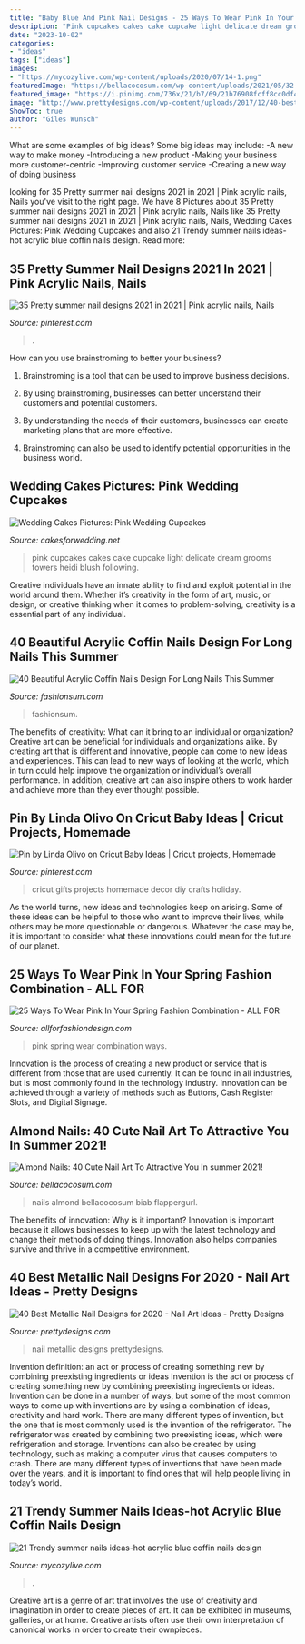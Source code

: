 ```yaml
---
title: "Baby Blue And Pink Nail Designs - 25 Ways To Wear Pink In Your Spring Fashion Combination"
description: "Pink cupcakes cakes cake cupcake light delicate dream grooms towers heidi blush following"
date: "2023-10-02"
categories:
- "ideas"
tags: ["ideas"]
images:
- "https://mycozylive.com/wp-content/uploads/2020/07/14-1.png"
featuredImage: "https://bellacocosum.com/wp-content/uploads/2021/05/32-12.jpg"
featured_image: "https://i.pinimg.com/736x/21/b7/69/21b76908fcff8cc0df4e86adb3d18bbc.jpg"
image: "http://www.prettydesigns.com/wp-content/uploads/2017/12/40-best-metallic-nail-designs-for-2018-nail-art-ideas-3.jpg"
ShowToc: true
author: "Giles Wunsch"
---
```



What are some examples of big ideas?
Some big ideas may include: 
-A new way to make money 
-Introducing a new product 
-Making your business more customer-centric 
-Improving customer service 
-Creating a new way of doing business

	

		
looking for 35 Pretty summer nail designs 2021 in 2021 | Pink acrylic nails, Nails you've visit to the right page. We have 8 Pictures about 35 Pretty summer nail designs 2021 in 2021 | Pink acrylic nails, Nails like 35 Pretty summer nail designs 2021 in 2021 | Pink acrylic nails, Nails, Wedding Cakes Pictures: Pink Wedding Cupcakes and also 21 Trendy summer nails ideas-hot acrylic blue coffin nails design. Read more:
		
    
## 35 Pretty Summer Nail Designs 2021 In 2021 | Pink Acrylic Nails, Nails

<img loading=lazy src="https://i.pinimg.com/736x/21/b7/69/21b76908fcff8cc0df4e86adb3d18bbc.jpg" onerror="this.onerror=null;this.src='https://tse1.mm.bing.net/th?id=OIP.oLmgVb9tbHrmoFGxG79DVQHaLH&amp;pid=15.1';" alt="35 Pretty summer nail designs 2021 in 2021 | Pink acrylic nails, Nails">

_Source: pinterest.com_

>. 

	

How can you use brainstroming to better your business?
1. Brainstroming is a tool that can be used to improve business decisions.
2. By using brainstroming, businesses can better understand their customers and potential customers.

3. By understanding the needs of their customers, businesses can create marketing plans that are more effective.

4. Brainstroming can also be used to identify potential opportunities in the business world.

    
## Wedding Cakes Pictures: Pink Wedding Cupcakes

<img loading=lazy src="http://4.bp.blogspot.com/-80yFWZBTlNQ/T1V3-DZRGQI/AAAAAAAAF6w/kfwjl_cGTy8/s1600/Mountains-Classic-pink-white-cupcake.JPG" onerror="this.onerror=null;this.src='https://tse1.mm.bing.net/th?id=OIP.LXsJ4tbsYYKWSg0QYT6iAwHaJ4&amp;pid=15.1';" alt="Wedding Cakes Pictures: Pink Wedding Cupcakes">

_Source: cakesforwedding.net_

>pink cupcakes cakes cake cupcake light delicate dream grooms towers heidi blush following. 

	

Creative individuals have an innate ability to find and exploit potential in the world around them. Whether it’s creativity in the form of art, music, or design, or creative thinking when it comes to problem-solving, creativity is a essential part of any individual.

    
## 40 Beautiful Acrylic Coffin Nails Design For Long Nails This Summer

<img loading=lazy src="https://fashionsum.com/wp-content/uploads/2020/04/36-3.jpg" onerror="this.onerror=null;this.src='https://tse2.mm.bing.net/th?id=OIP.yHMpQFYGIF9QcSZtlCqh0gHaLZ&amp;pid=15.1';" alt="40 Beautiful Acrylic Coffin Nails Design For Long Nails This Summer">

_Source: fashionsum.com_

>fashionsum. 

	

The benefits of creativity: What can it bring to an individual or organization?
Creative art can be beneficial for individuals and organizations alike. By creating art that is different and innovative, people can come to new ideas and experiences. This can lead to new ways of looking at the world, which in turn could help improve the organization or individual’s overall performance. In addition, creative art can also inspire others to work harder and achieve more than they ever thought possible.

    
## Pin By Linda Olivo On Cricut Baby Ideas | Cricut Projects, Homemade

<img loading=lazy src="https://i.pinimg.com/736x/1f/43/19/1f431997f3fe5f5896f570222666e360--tile-crafts-baby-ideas.jpg" onerror="this.onerror=null;this.src='https://tse2.mm.bing.net/th?id=OIP.7cgDu4iA9GS3lmrLN3SCzgHaJ4&amp;pid=15.1';" alt="Pin by Linda Olivo on Cricut Baby Ideas | Cricut projects, Homemade">

_Source: pinterest.com_

>cricut gifts projects homemade decor diy crafts holiday. 

	

As the world turns, new ideas and technologies keep on arising. Some of these ideas can be helpful to those who want to improve their lives, while others may be more questionable or dangerous. Whatever the case may be, it is important to consider what these innovations could mean for the future of our planet.

    
## 25 Ways To Wear Pink In Your Spring Fashion Combination - ALL FOR

<img loading=lazy src="https://allforfashiondesign.com/wp-content/uploads/2014/03/p-22-600x905.jpg" onerror="this.onerror=null;this.src='https://tse3.mm.bing.net/th?id=OIP.ZvNsb-LDrQ9HV4zJY5pYJQHaLK&amp;pid=15.1';" alt="25 Ways To Wear Pink In Your Spring Fashion Combination - ALL FOR">

_Source: allforfashiondesign.com_

>pink spring wear combination ways. 

	

Innovation is the process of creating a new product or service that is different from those that are used currently. It can be found in all industries, but is most commonly found in the technology industry. Innovation can be achieved through a variety of methods such as Buttons, Cash Register Slots, and Digital Signage.

    
## Almond Nails: 40 Cute Nail Art To Attractive You In Summer 2021!

<img loading=lazy src="https://bellacocosum.com/wp-content/uploads/2021/05/32-12.jpg" onerror="this.onerror=null;this.src='https://tse3.mm.bing.net/th?id=OIP.qxVpjbsyKSiBQLt7nMlvZAHaLH&amp;pid=15.1';" alt="Almond Nails: 40 Cute Nail Art To Attractive You In summer 2021!">

_Source: bellacocosum.com_

>nails almond bellacocosum biab flappergurl. 

	

The benefits of innovation: Why is it important?
Innovation is important because it allows businesses to keep up with the latest technology and change their methods of doing things. Innovation also helps companies survive and thrive in a competitive environment.

    
## 40 Best Metallic Nail Designs For 2020 - Nail Art Ideas - Pretty Designs

<img loading=lazy src="http://www.prettydesigns.com/wp-content/uploads/2017/12/40-best-metallic-nail-designs-for-2018-nail-art-ideas-3.jpg" onerror="this.onerror=null;this.src='https://tse2.mm.bing.net/th?id=OIP.x6-4ciCfZ0_BJnDA7D6UvAHaHa&amp;pid=15.1';" alt="40 Best Metallic Nail Designs for 2020 - Nail Art Ideas - Pretty Designs">

_Source: prettydesigns.com_

>nail metallic designs prettydesigns. 

	

Invention definition: an act or process of creating something new by combining preexisting ingredients or ideas
Invention is the act or process of creating something new by combining preexisting ingredients or ideas. Invention can be done in a number of ways, but some of the most common ways to come up with inventions are by using a combination of ideas, creativity and hard work. There are many different types of invention, but the one that is most commonly used is the invention of the refrigerator. The refrigerator was created by combining two preexisting ideas, which were refrigeration and storage. Inventions can also be created by using technology, such as making a computer virus that causes computers to crash. There are many different types of inventions that have been made over the years, and it is important to find ones that will help people living in today’s world.

    
## 21 Trendy Summer Nails Ideas-hot Acrylic Blue Coffin Nails Design

<img loading=lazy src="https://mycozylive.com/wp-content/uploads/2020/07/14-1.png" onerror="this.onerror=null;this.src='https://tse1.mm.bing.net/th?id=OIP.zqLgrkc9ZZwor9eS5SO95QHaKA&amp;pid=15.1';" alt="21 Trendy summer nails ideas-hot acrylic blue coffin nails design">

_Source: mycozylive.com_

>. 

	

Creative art is a genre of art that involves the use of creativity and imagination in order to create pieces of art. It can be exhibited in museums, galleries, or at home. Creative artists often use their own interpretation of canonical works in order to create their ownpieces.


